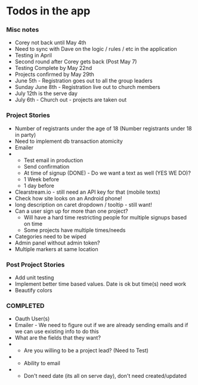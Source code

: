 # Todos in the app

### Misc notes
- Corey not back until May 4th
- Need to sync with Dave on the logic / rules / etc in the application
- Testing in April
- Second round after Corey gets back (Post May 7)
- Testing Complete by May 22nd
- Projects confirmed by May 29th
- June 5th - Registration goes out to all the group leaders
- Sunday June 8th - Registration live out to church members
- July 12th is the serve day
- July 6th - Church out - projects are taken out

### Project Stories
- Number of registrants under the age of 18 (Number registrants under 18 in party)
- Need to implement db transaction atomicity
- Emailer
- - Test email in production
  - Send confirmation
  - At time of signup (DONE) - Do we want a text as well (YES WE DO)?
  - 1 Week before
  - 1 day before
- Clearstream.io - still need an API key for that (mobile texts)
- Check how site looks on an Android phone!
- long description on caret dropdown / tooltip - still want!
- Can a user sign up for more than one project?
  - Will have a hard time restricting people for multiple signups based on time
  - Some projects have multiple times/needs
- Categories need to be wiped
- Admin panel without admin token?
- Multiple markers at same location

### Post Project Stories
- Add unit testing
- Implement better time based values. Date is ok but time(s) need work
- Beautify colors

### COMPLETED
- Oauth User(s)
- Emailer - We need to figure out if we are already sending emails and if we can use existing info to do this
- What are the fields that they want?
- - Are you willing to be a project lead? (Need to Test)
- - Ability to email
- - Don't need date (its all on serve day), don't need created/updated
